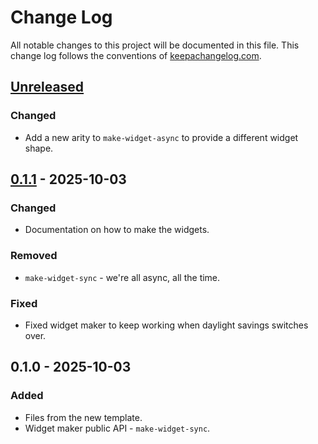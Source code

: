 # Change Log
All notable changes to this project will be documented in this file. This change log follows the conventions of [keepachangelog.com](http://keepachangelog.com/).

## [Unreleased]
### Changed
- Add a new arity to `make-widget-async` to provide a different widget shape.

## [0.1.1] - 2025-10-03
### Changed
- Documentation on how to make the widgets.

### Removed
- `make-widget-sync` - we're all async, all the time.

### Fixed
- Fixed widget maker to keep working when daylight savings switches over.

## 0.1.0 - 2025-10-03
### Added
- Files from the new template.
- Widget maker public API - `make-widget-sync`.

[Unreleased]: https://sourcehost.site/your-name/knots/compare/0.1.1...HEAD
[0.1.1]: https://sourcehost.site/your-name/knots/compare/0.1.0...0.1.1
